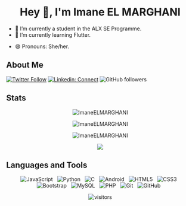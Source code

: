 <h1 align="center">Hey 👋, I'm Imane EL MARGHANI</h1>

  - 🔭 I’m currently a student in the ALX SE Programme.
  - 🌱 I’m currently learning Flutter.
  <!--- 🤔 I’m looking for help with Javascript.-->
  - 😄 Pronouns: She/her.

## About Me

[![Twitter Follow](https://img.shields.io/twitter/follow/misteranmol?label=Follow)](https://twitter.com/EmmanMargn)
[![Linkedin: Connect](https://img.shields.io/badge/-Connect-blue?style=flat-square&logo=Linkedin&logoColor=white&link=https://www.linkedin.com/in/ImaneELMARGHANI/)](https://www.linkedin.com/in/imane-e-b0a849201/)
![GitHub followers](https://img.shields.io/github/followers/ImaneELMARGHANI?label=Follow&style=social)

## Stats 

<div align="center">

<p><img align="center" src="https://github-readme-stats.vercel.app/api?username=ImaneELMARGHANI&theme=material-palenight&show_icons=true&hide_border=true&include_all_commits=true&count_private=true" alt="ImaneELMARGHANI" /></p>
<p><img align="center" src="https://github-readme-streak-stats.herokuapp.com/?user=ImaneELMARGHANI&theme=material-palenight&hide_border=true" alt="ImaneELMARGHANI" /></p>
<p><img align="center" src="https://github-readme-stats.vercel.app/api/top-langs/?username=ImaneELMARGHANI&theme=material-palenight&hide_border=true&include_all_commits=true&count_private=true&layout=compact" alt="ImaneELMARGHANI" /></p>

![](https://github-profile-trophy.vercel.app/?username=dracula&theme=material-palenight&no-frame=false&no-bg=false&margin-w=8)
</div>

## Languages and Tools

<div align="center">

![JavaScript](https://img.shields.io/badge/-JavaScript-black?logo=javascript&style=social)&nbsp;&nbsp;
![Python](https://img.shields.io/badge/-Python-black?logo=Python&style=social)&nbsp;&nbsp;
![C](https://img.shields.io/badge/-C-black?logo=c&style=social)&nbsp;&nbsp;
![Android](https://img.shields.io/badge/-Android-black?logo=android&style=social)&nbsp;&nbsp;
![HTML5](https://img.shields.io/badge/-HTML5-black?logo=html5&style=social)&nbsp;&nbsp;
![CSS3](https://img.shields.io/badge/-CSS3-black?logo=css3&style=social)&nbsp;&nbsp;
![Bootstrap](https://img.shields.io/badge/-Bootstrap-black?logo=bootstrap&style=social)&nbsp;&nbsp;
![MySQL](https://img.shields.io/badge/-MySQL-black?logo=mysql&style=social)&nbsp;&nbsp;
![PHP](https://img.shields.io/badge/-PHP-black?logo=php&style=social)&nbsp;&nbsp;
![Git](https://img.shields.io/badge/-Git-black?logo=git&style=social)&nbsp;&nbsp;
![GitHub](https://img.shields.io/badge/-GitHub-black?logo=github&style=social)&nbsp;&nbsp;

![visitors](https://visitor-badge.laobi.icu/badge?page_id=ImaneELMARGHANI.ImaneELMARGHANI)
</div>


 
<!--
<h3 align="left">Connect with me:</h3>
<p align="left">
<a href="[https://twitter.com/nuux_tv](https://twitter.com/EmmanMargn)" target="blank"><img align="center" src="https://raw.githubusercontent.com/rahuldkjain/github-profile-readme-generator/master/src/images/icons/Social/twitter.svg" alt="Eman" height="30" width="40" /></a>
<a href="https://www.linkedin.com/in/imane-e-b0a849201/" target="blank"><img align="center" src="https://raw.githubusercontent.com/rahuldkjain/github-profile-readme-generator/master/src/images/icons/Social/linked-in-alt.svg" alt="Imane-el-marghani" height="30" width="40" /></a>
</p>

<h3 align="left">Languages and Tools:</h3>
<p align="left"> <a href="https://www.gnu.org/software/bash/" target="_blank" rel="noreferrer"> <img src="https://www.vectorlogo.zone/logos/gnu_bash/gnu_bash-icon.svg" alt="bash" width="40" height="40"/> </a> <a href="https://getbootstrap.com" target="_blank" rel="noreferrer"> <img src="https://raw.githubusercontent.com/devicons/devicon/master/icons/bootstrap/bootstrap-plain-wordmark.svg" alt="bootstrap" width="40" height="40"/> </a> <a href="https://www.cprogramming.com/" target="_blank" rel="noreferrer"> <img src="https://raw.githubusercontent.com/devicons/devicon/master/icons/c/c-original.svg" alt="c" width="40" height="40"/> </a> <a href="https://www.w3schools.com/css/" target="_blank" rel="noreferrer"> <img src="https://raw.githubusercontent.com/devicons/devicon/master/icons/css3/css3-original-wordmark.svg" alt="css3" width="40" height="40"/> </a> <a href="https://git-scm.com/" target="_blank" rel="noreferrer"> <img src="https://www.vectorlogo.zone/logos/git-scm/git-scm-icon.svg" alt="git" width="40" height="40"/> </a> <a href="https://www.w3.org/html/" target="_blank" rel="noreferrer"> <img src="https://raw.githubusercontent.com/devicons/devicon/master/icons/html5/html5-original-wordmark.svg" alt="html5" width="40" height="40"/> </a> <a href="https://developer.mozilla.org/en-US/docs/Web/JavaScript" target="_blank" rel="noreferrer"> <img src="https://raw.githubusercontent.com/devicons/devicon/master/icons/javascript/javascript-original.svg" alt="javascript" width="40" height="40"/>  </a> <a href="https://www.linux.org/" target="_blank" rel="noreferrer"> <img src="https://raw.githubusercontent.com/devicons/devicon/master/icons/linux/linux-original.svg" alt="linux" width="40" height="40"/> </a> <a href="https://www.mathworks.com/" target="_blank" rel="noreferrer"> <img src="https://upload.wikimedia.org/wikipedia/commons/2/21/Matlab_Logo.png" alt="matlab" width="40" height="40"/> </a> <a href="https://www.mysql.com/" target="_blank" rel="noreferrer"> <img src="https://raw.githubusercontent.com/devicons/devicon/master/icons/mysql/mysql-original-wordmark.svg" alt="mysql" width="40" height="40"/> </a>   <a href="https://www.python.org" target="_blank" rel="noreferrer"> <img src="https://raw.githubusercontent.com/devicons/devicon/master/icons/python/python-original.svg" alt="python" width="40" height="40"/> </a>  p>






**ImaneELMARGHANI/ImaneELMARGHANI** is a ✨ _special_ ✨ repository because its `README.md` (this file) appears on your GitHub profile.

Here are some ideas to get you started:

- 🔭 I’m currently working on ...
- 🌱 I’m currently learning ...
- 👯 I’m looking to collaborate on ...
- 🤔 I’m looking for help with ...
- 💬 Ask me about ...
- 📫 How to reach me: ...
- 😄 Pronouns: ...
- ⚡ Fun fact: ...
-->
